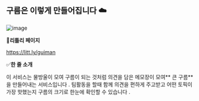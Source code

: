 ## 구름은 이렇게 만들어집니다 ☁️

![image](https://github.com/user-attachments/assets/7fe45143-796b-444d-b2ca-4da98ddf55ab)

🔗**리틀리 페이지**

https://litt.ly/guiman


✅**한 줄 소개**

이 서비스는 물방울이 모여 구름이 되는 것처럼 의견을 담은 메모장이 모여** 큰 구름**을 만들어내는 서비스입니다 . 팀활동을 할때 함께 의견을 편하게 주고받고 어떤 토픽이 가장 핫했는지 구름의 크기로 한눈에 확인할 수 있습니다 .  
<!--

**Here are some ideas to get you started:**

🙋‍♀️ A short introduction - what is your organization all about?
🌈 Contribution guidelines - how can the community get involved?
👩‍💻 Useful resources - where can the community find your docs? Is there anything else the community should know?
🍿 Fun facts - what does your team eat for breakfast?
🧙 Remember, you can do mighty things with the power of [Markdown](https://docs.github.com/github/writing-on-github/getting-started-with-writing-and-formatting-on-github/basic-writing-and-formatting-syntax)
-->
